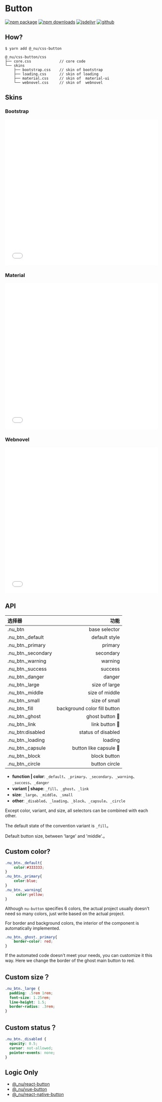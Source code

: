 # Button

[![npm package][npm-badge]][npm-url]
[![npm downloads][npm-downloads]][npm-url]
[![jsdelivr][jsdelivr-badge]][jsdelivr-url]
[![github][git-badge]][git-url]

[npm-badge]: https://img.shields.io/npm/v/@_nu/css-button.svg
[npm-url]: https://www.npmjs.org/package/@_nu/css-button
[npm-downloads]: https://img.shields.io/npm/dw/@_nu/css-button
[git-url]: https://github.com/nu-system/css-button
[git-badge]: https://img.shields.io/github/stars/nu-system/css-button.svg?style=social
[jsdelivr-badge]: https://data.jsdelivr.com/v1/package/npm/@_nu/css-button/badge
[jsdelivr-url]: https://www.jsdelivr.com/package/npm/@_nu/css-button

## How?

```
$ yarn add @_nu/css-button
```

```
@_nu/css-button/css
├── core.css             // core code
└── skins
    ├── bootstrap.css    // skin of bootstrap
    ├── loading.css      // skin of loading 
    ├── material.css     // skin of  material-ui 
    └── webnovel.css     // skin of  webnovel 
```

## Skins

### Bootstrap

<iframe height="480" style="width: 100%;" scrolling="no" title="wbXgba" src="//codepen.io/ziven27/embed/wbXgba/?height=265&theme-id=dark&default-tab=html,result" frameborder="no" allowtransparency="true" allowfullscreen="true">
  See the Pen <a href='https://codepen.io/ziven27/pen/wbXgba/'>wbXgba</a> by ziven27
  (<a href='https://codepen.io/ziven27'>@ziven27</a>) on <a href='https://codepen.io'>CodePen</a>.
</iframe>

### Material

<iframe height="480" style="width: 100%;" scrolling="no" title="nu-button-material" src="//codepen.io/ziven27/embed/rgKyap/?height=265&theme-id=dark&default-tab=html,result" frameborder="no" allowtransparency="true" allowfullscreen="true">
  See the Pen <a href='https://codepen.io/ziven27/pen/rgKyap/'>nu-button-material</a> by ziven27
  (<a href='https://codepen.io/ziven27'>@ziven27</a>) on <a href='https://codepen.io'>CodePen</a>.
</iframe>


### Webnovel

<iframe height="480" style="width: 100%;" scrolling="no" title="nu-button-webnovel" src="//codepen.io/ziven27/embed/byKqEe/?height=265&theme-id=dark&default-tab=html,result" frameborder="no" allowtransparency="true" allowfullscreen="true">
  See the Pen <a href='https://codepen.io/ziven27/pen/byKqEe/'>nu-button-webnovel</a> by ziven27
  (<a href='https://codepen.io/ziven27'>@ziven27</a>) on <a href='https://codepen.io'>CodePen</a>.
</iframe>

## API

| 选择器 |  功能 |
|:-------------|------:|
| .nu_btn | base selector |
| .nu_btn._default | default style |
| .nu_btn._primary | primary |
| .nu_btn._secondary | secondary |
| .nu_btn._warning | warning |
| .nu_btn._success | success |
| .nu_btn._danger | danger |
| .nu_btn._large | size of large |
| .nu_btn._middle | size of middle |
| .nu_btn._small | size of small |
| .nu_btn._fill | background color fill button |
| .nu_btn._ghost | ghost button 👻 |
| .nu_btn._link | link button 🔗 |
| .nu_btn:disabled | status of disabled |
| .nu_btn._loading | loading |
| .nu_btn._capsule | button like capsule 💊 |
| .nu_btn._block | block button |
| .nu_btn._circle | button circle |

- **function | color**: `_default`、`_primary`、`_secondary`、`_warning`、`_success`、`_danger`
- **variant | shape**: `_fill`、`_ghost`、`_link`
- **size**: `_large`、`_middle`、`_small`
- **other**: `_disabled`、`_loading`、`_block`、`_capsule`、`_circle`

Except color, variant, and size, all selectors can be combined with each other.

The default state of the convention variant is `_fill`。

Default button size, between 'large' and 'middle'.。

## Custom color?

```scss
.nu_btn._default{
    color:#333333;
}
.nu_btn._primary{
    color:blue;
}
.nu_btn._warning{
     color:yellow;
}
```

Although `nu-button` specifies 6 colors, the actual project usually doesn't need so many colors, just write based on the actual project.

For border and background colors, the interior of the component is automatically implemented.

```css
.nu_btn._ghost._primary{
    border-color: red;
}
```

If the automated code doesn't meet your needs, you can customize it this way. Here we change the border of the ghost main button to red.

## Custom size？

```css
.nu_btn._large {
  padding: .5rem 1rem;
  font-size: 1.25rem;
  line-height: 1.5;
  border-radius: .3rem;
}
```

## Custom status？

```css
.nu_btn._disabled {
  opacity: 0.5;
  cursor: not-allowed;
  pointer-events: none;
}
```

## Logic Only

- [@_nu/react-button](https://nu-system.github.io/react/button/)
- [@_nu/vue-button](https://nu-system.github.io/vue/button/)
- [@_nu/react-native-button](https://nu-system.github.io/react-native/button/)
